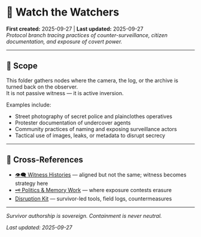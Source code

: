 # 🧿 Watch the Watchers  
**First created:** 2025-09-27 | **Last updated:** 2025-09-27  
*Protocol branch tracing practices of counter-surveillance, citizen documentation, and exposure of covert power.*  

---

## 🌱 Scope  

This folder gathers nodes where the camera, the log, or the archive is turned back on the observer.  
It is not passive witness — it is active inversion.  

Examples include:  
- Street photography of secret police and plainclothes operatives  
- Protester documentation of undercover agents  
- Community practices of naming and exposing surveillance actors  
- Tactical use of images, leaks, or metadata to disrupt secrecy  

---

## 📡 Cross-References  

- [👁️‍🗨️ Witness Histories](../👁️‍🗨️_Witness_Historical_Casefiles) — aligned but not the same; witness becomes strategy here  
- [🗝️ Politics & Memory Work](../🗝️_Politics_Memory_Work) — where exposure contests erasure  
- [Disruption Kit](../../Disruption_Kit) — survivor-led tools, field logs, countermeasures  

---

*Survivor authorship is sovereign. Containment is never neutral.*  

_Last updated: 2025-09-27_
